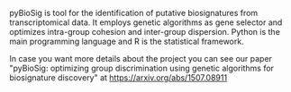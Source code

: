 pyBioSig is tool for the identification of putative biosignatures from transcriptomical data. It employs genetic algorithms as gene selector and optimizes intra-group cohesion and inter-group dispersion. Python is the main programming language and R is the statistical framework. 

In case you want more details about the project you can see our paper "pyBioSig: optimizing group discrimination using genetic algorithms for biosignature discovery" at https://arxiv.org/abs/1507.08911
